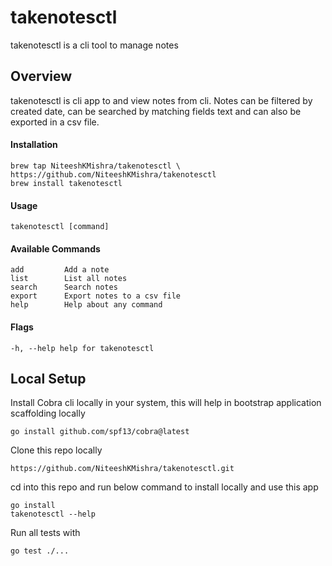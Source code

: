 # takenotesctl

takenotesctl is a cli tool to manage notes

## Overview

takenotesctl is cli app to and view notes from cli. Notes can be filtered by created date,
can be searched by matching fields text and can also be exported in a csv file.

#### Installation

```
brew tap NiteeshKMishra/takenotesctl \
https://github.com/NiteeshKMishra/takenotesctl
brew install takenotesctl
```

#### Usage

```
takenotesctl [command]
```

#### Available Commands

```
add         Add a note
list        List all notes
search      Search notes
export      Export notes to a csv file
help        Help about any command
```

#### Flags

```
-h, --help help for takenotesctl
```

## Local Setup

Install Cobra cli locally in your system, this will help in bootstrap application scaffolding locally

```
go install github.com/spf13/cobra@latest
```

Clone this repo locally

```
https://github.com/NiteeshKMishra/takenotesctl.git
```

cd into this repo and run below command to install locally and use this app

```
go install
takenotesctl --help
```

Run all tests with

```
go test ./...
```
